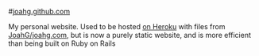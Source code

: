 #[joahg.github.com](http://www.joahg.com)

My personal website. Used to be hosted [on Heroku](http://joahg.herokuapp.com) with files from [JoahG/joahg.com](https://github.com/JoahG/joahg.com), but is now a purely static website, and is more efficient than being built on Ruby on Rails